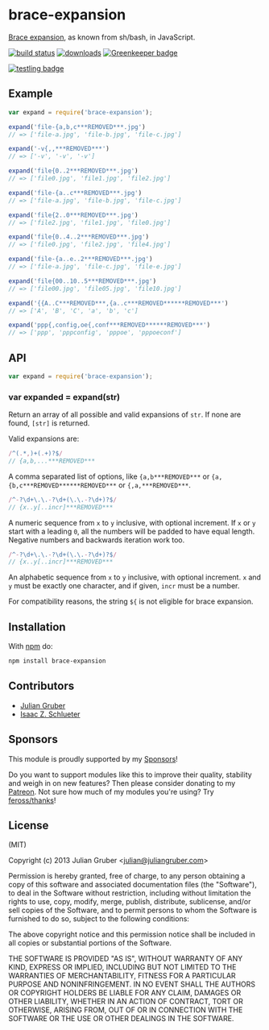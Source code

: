 # brace-expansion

[Brace expansion](https://www.gnu.org/software/bash/manual/html_node/Brace-Expansion.html), 
as known from sh/bash, in JavaScript.

[![build status](https://secure.travis-ci.org/juliangruber/brace-expansion.svg)](http://travis-ci.org/juliangruber/brace-expansion)
[![downloads](https://img.shields.io/npm/dm/brace-expansion.svg)](https://www.npmjs.org/package/brace-expansion)
[![Greenkeeper badge](https://badges.greenkeeper.io/juliangruber/brace-expansion.svg)](https://greenkeeper.io/)

[![testling badge](https://ci.testling.com/juliangruber/brace-expansion.png)](https://ci.testling.com/juliangruber/brace-expansion)

## Example

```js
var expand = require('brace-expansion');

expand('file-{a,b,c***REMOVED***.jpg')
// => ['file-a.jpg', 'file-b.jpg', 'file-c.jpg']

expand('-v{,,***REMOVED***')
// => ['-v', '-v', '-v']

expand('file{0..2***REMOVED***.jpg')
// => ['file0.jpg', 'file1.jpg', 'file2.jpg']

expand('file-{a..c***REMOVED***.jpg')
// => ['file-a.jpg', 'file-b.jpg', 'file-c.jpg']

expand('file{2..0***REMOVED***.jpg')
// => ['file2.jpg', 'file1.jpg', 'file0.jpg']

expand('file{0..4..2***REMOVED***.jpg')
// => ['file0.jpg', 'file2.jpg', 'file4.jpg']

expand('file-{a..e..2***REMOVED***.jpg')
// => ['file-a.jpg', 'file-c.jpg', 'file-e.jpg']

expand('file{00..10..5***REMOVED***.jpg')
// => ['file00.jpg', 'file05.jpg', 'file10.jpg']

expand('{{A..C***REMOVED***,{a..c***REMOVED******REMOVED***')
// => ['A', 'B', 'C', 'a', 'b', 'c']

expand('ppp{,config,oe{,conf***REMOVED******REMOVED***')
// => ['ppp', 'pppconfig', 'pppoe', 'pppoeconf']
```

## API

```js
var expand = require('brace-expansion');
```

### var expanded = expand(str)

Return an array of all possible and valid expansions of `str`. If none are
found, `[str]` is returned.

Valid expansions are:

```js
/^(.*,)+(.+)?$/
// {a,b,...***REMOVED***
```

A comma separated list of options, like `{a,b***REMOVED***` or `{a,{b,c***REMOVED******REMOVED***` or `{,a,***REMOVED***`.

```js
/^-?\d+\.\.-?\d+(\.\.-?\d+)?$/
// {x..y[..incr]***REMOVED***
```

A numeric sequence from `x` to `y` inclusive, with optional increment.
If `x` or `y` start with a leading `0`, all the numbers will be padded
to have equal length. Negative numbers and backwards iteration work too.

```js
/^-?\d+\.\.-?\d+(\.\.-?\d+)?$/
// {x..y[..incr]***REMOVED***
```

An alphabetic sequence from `x` to `y` inclusive, with optional increment.
`x` and `y` must be exactly one character, and if given, `incr` must be a
number.

For compatibility reasons, the string `${` is not eligible for brace expansion.

## Installation

With [npm](https://npmjs.org) do:

```bash
npm install brace-expansion
```

## Contributors

- [Julian Gruber](https://github.com/juliangruber)
- [Isaac Z. Schlueter](https://github.com/isaacs)

## Sponsors

This module is proudly supported by my [Sponsors](https://github.com/juliangruber/sponsors)!

Do you want to support modules like this to improve their quality, stability and weigh in on new features? Then please consider donating to my [Patreon](https://www.patreon.com/juliangruber). Not sure how much of my modules you're using? Try [feross/thanks](https://github.com/feross/thanks)!

## License

(MIT)

Copyright (c) 2013 Julian Gruber &lt;julian@juliangruber.com&gt;

Permission is hereby granted, free of charge, to any person obtaining a copy of
this software and associated documentation files (the "Software"), to deal in
the Software without restriction, including without limitation the rights to
use, copy, modify, merge, publish, distribute, sublicense, and/or sell copies
of the Software, and to permit persons to whom the Software is furnished to do
so, subject to the following conditions:

The above copyright notice and this permission notice shall be included in all
copies or substantial portions of the Software.

THE SOFTWARE IS PROVIDED "AS IS", WITHOUT WARRANTY OF ANY KIND, EXPRESS OR
IMPLIED, INCLUDING BUT NOT LIMITED TO THE WARRANTIES OF MERCHANTABILITY,
FITNESS FOR A PARTICULAR PURPOSE AND NONINFRINGEMENT. IN NO EVENT SHALL THE
AUTHORS OR COPYRIGHT HOLDERS BE LIABLE FOR ANY CLAIM, DAMAGES OR OTHER
LIABILITY, WHETHER IN AN ACTION OF CONTRACT, TORT OR OTHERWISE, ARISING FROM,
OUT OF OR IN CONNECTION WITH THE SOFTWARE OR THE USE OR OTHER DEALINGS IN THE
SOFTWARE.
